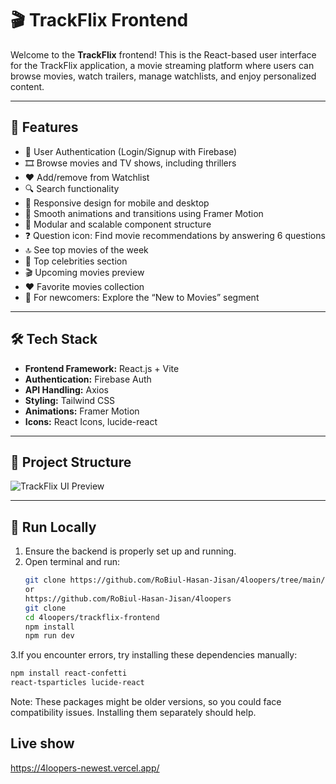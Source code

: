 # 🎬 TrackFlix Frontend

Welcome to the **TrackFlix** frontend! This is the React-based user interface for the TrackFlix application, a movie streaming platform where users can browse movies, watch trailers, manage watchlists, and enjoy personalized content.

---

## 🚀 Features

- 🔐 User Authentication (Login/Signup with Firebase)  
- 🎞️ Browse movies and TV shows, including thrillers  
- ❤️ Add/remove from Watchlist  
- 🔍 Search functionality  
- 📱 Responsive design for mobile and desktop  
- 🔄 Smooth animations and transitions using Framer Motion  
- 🧩 Modular and scalable component structure  
- ❓ Question icon: Find movie recommendations by answering 6 questions  
- 🔝 See top movies of the week  
- 🌟 Top celebrities section  
- 🎬 Upcoming movies preview  
- ❤️ Favorite movies collection  
- 🌱 For newcomers: Explore the “New to Movies” segment  

---

## 🛠️ Tech Stack

- **Frontend Framework:** React.js + Vite  
- **Authentication:** Firebase Auth  
- **API Handling:** Axios  
- **Styling:** Tailwind CSS  
- **Animations:** Framer Motion  
- **Icons:** React Icons, lucide-react  

---

## 📁 Project Structure

![TrackFlix UI Preview](https://i.ibb.co/YBHvNXng/Whats-App-Image-2025-07-06-at-01-30-21-a43db4bd.jpg)

---

## 🚀 Run Locally

1. Ensure the backend is properly set up and running.  
2. Open terminal and run:  
   ```bash
   git clone https://github.com/RoBiul-Hasan-Jisan/4loopers/tree/main/trackflix-frontend
   or
   https://github.com/RoBiul-Hasan-Jisan/4loopers
   git clone 
   cd 4loopers/trackflix-frontend
   npm install
   npm run dev
   
3.If you encounter errors, try installing these dependencies manually:
```bash
npm install react-confetti
react-tsparticles lucide-react
```

Note: These packages might be older versions, so you could face compatibility issues. Installing them separately should help.

## Live show 
https://4loopers-newest.vercel.app/

